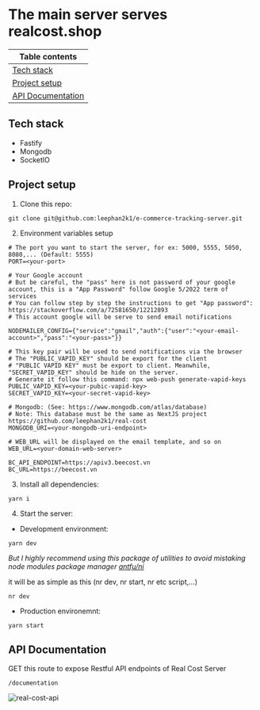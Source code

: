 # The main server serves realcost.shop

| Table contents                                                                                  |
| ----------------------------------------------------------------------------------------------- |
| [Tech stack](https://github.com/leephan2k1/e-commerce-tracking-server#tech-stack)               |
| [Project setup](https://github.com/leephan2k1/e-commerce-tracking-server#project-setup)         |
| [API Documentation](https://github.com/leephan2k1/e-commerce-tracking-server#api-documentation) |

## Tech stack

-   Fastify
-   Mongodb
-   SocketIO

## Project setup

1. Clone this repo:

```
git clone git@github.com:leephan2k1/e-commerce-tracking-server.git
```

2. Environment variables setup

```
# The port you want to start the server, for ex: 5000, 5555, 5050, 8080,... (Default: 5555)
PORT=<your-port>

# Your Google account
# But be careful, the "pass" here is not password of your google account, this is a "App Password" follow Google 5/2022 term of services
# You can follow step by step the instructions to get "App password": https://stackoverflow.com/a/72581650/12212893
# This account google will be serve to send email notifications

NODEMAILER_CONFIG={"service":"gmail","auth":{"user":"<your-email-account>","pass":"<your-pass>"}}

# This key pair will be used to send notifications via the browser
# The "PUBLIC_VAPID_KEY" should be export for the client
# "PUBLIC VAPID KEY" must be export to client. Meanwhile, "SECRET_VAPID_KEY" should be hide on the server.
# Generate it follow this command: npx web-push generate-vapid-keys
PUBLIC_VAPID_KEY=<your-pubic-vapid-key>
SECRET_VAPID_KEY=<your-secret-vapid-key>

# Mongodb: (See: https://www.mongodb.com/atlas/database)
# Note: This database must be the same as NextJS project https://github.com/leephan2k1/real-cost
MONGODB_URI=<your-mongodb-uri-endpoint>

# WEB_URL will be displayed on the email template, and so on
WEB_URL=<your-domain-web-server>

BC_API_ENDPOINT=https://apiv3.beecost.vn
BC_URL=https://beecost.vn

```

3. Install all dependencies:

```
yarn i
```

4. Start the server:

-   Development environment:

```
yarn dev
```

_But I highly recommend using this package of utilities to avoid mistaking node modules package manager [antfu/ni](https://github.com/antfu/ni)_

it will be as simple as this (nr dev, nr start, nr etc script,...)

```
nr dev
```

-   Production environemnt:

```
yarn start
```

## API Documentation

GET this route to expose Restful API endpoints of Real Cost Server

```
/documentation
```

![real-cost-api](https://i.ibb.co/XDy7xNW/screencapture-localhost-5555-documentation-static-index-html-2022-10-20-20-21-43.png)
